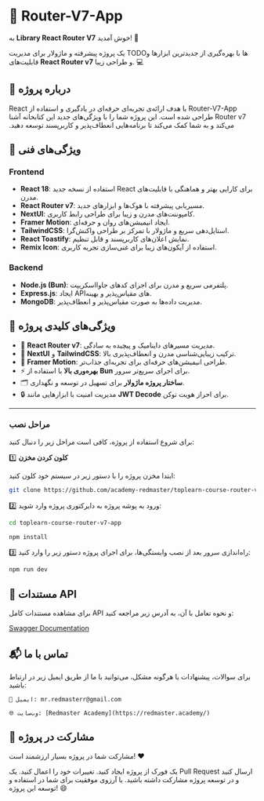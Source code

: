 # 🚀 **Router-V7-App**

به **Library React Router V7** خوش آمدید! 🌟

یک پروژه پیشرفته و ماژولار برای مدیریت TODOها با بهره‌گیری از جدیدترین ابزارها و قابلیت‌های **React Router v7** و طراحی زیبا. 💻


## 📖 **درباره پروژه**

<bdi dir="rtl">
Router-V7-App با هدف ارائه‌ی تجربه‌ای حرفه‌ای در یادگیری و استفاده از React Router v7 طراحی شده است. این پروژه شما را با ویژگی‌های جدید این کتابخانه آشنا می‌کند و به شما کمک می‌کند تا برنامه‌هایی انعطاف‌پذیر و کاربرپسند توسعه دهید.
</bdi>


## 🔹 **ویژگی‌های فنی**

### **Frontend**
- **React 18**: استفاده از نسخه جدید React برای کارایی بهتر و هماهنگی با قابلیت‌های مدرن.
- **React Router v7**: مسیریابی پیشرفته با هوک‌ها و ابزارهای جدید.
- **NextUI**: کامپوننت‌های مدرن و زیبا برای طراحی رابط کاربری.
- **Framer Motion**: ایجاد انیمیشن‌های روان و حرفه‌ای.
- **TailwindCSS**: استایل‌دهی سریع و ماژولار با تمرکز بر طراحی واکنش‌گرا.
- **React Toastify**: نمایش اعلان‌های کاربرپسند و قابل تنظیم.
- **Remix Icon**: استفاده از آیکون‌های زیبا برای غنی‌سازی تجربه کاربری.

### **Backend**
- **Node.js (Bun)**: پلتفرمی سریع و مدرن برای اجرای کدهای جاوااسکریپت.
- **Express.js**: ایجاد APIهای مقیاس‌پذیر و بهینه.
- **MongoDB**: مدیریت داده‌ها به صورت مقیاس‌پذیر و انعطاف‌پذیر.


## 🎯 **ویژگی‌های کلیدی پروژه**

- 🔗 **React Router v7**: مدیریت مسیرهای داینامیک و پیچیده به سادگی.
- 🎨 **NextUI** و **TailwindCSS**: ترکیب زیبایی‌شناسی مدرن و انعطاف‌پذیری بالا.
- 🎥 **Framer Motion**: طراحی انیمیشن‌های حرفه‌ای برای تجربه‌ای جذاب‌تر.
- ⚡ **بهره‌وری بالا** با استفاده از **Bun** برای اجرای سریع‌تر سرور.
- 🗂️ **ساختار پروژه ماژولار** برای تسهیل در توسعه و نگهداری.
- 🔒 مدیریت امنیت با ابزارهایی مانند **JWT Decode** برای احراز هویت توکن.

---
### مراحل نصب

برای شروع استفاده از پروژه، کافی است مراحل زیر را دنبال کنید:

1️⃣ **کلون کردن مخزن** 

ابتدا مخزن پروژه را با دستور زیر در سیستم خود کلون کنید:

```bash
git clone https://github.com/academy-redmaster/toplearn-course-router-v7-app.git
```

2️⃣ ورود به پوشه پروژه
به دایرکتوری پروژه وارد شوید:

```bash
cd toplearn-course-router-v7-app

npm install
```

3️⃣ راه‌اندازی سرور
بعد از نصب وابستگی‌ها، برای اجرای پروژه دستور زیر را وارد کنید:

```bash
npm run dev
```

## 📄 مستندات API

برای مشاهده مستندات کامل API و نحوه تعامل با آن، به آدرس زیر مراجعه کنید:

[Swagger Documentation](http://localhost:8008/api-docs)

## 📬 تماس با ما
برای سوالات، پیشنهادات یا هرگونه مشکل، می‌توانید با ما از طریق ایمیل زیر در ارتباط باشید:

~~~
📧 ایمیل: mr.redmasterr@gmail.com

🌐 وب‌سایت: [Redmaster Academy](https://redmaster.academy/)
~~~

## 🤝 مشارکت در پروژه
مشارکت شما در پروژه بسیار ارزشمند است! ❤️

یک فورک از پروژه ایجاد کنید.
تغییرات خود را اعمال کنید.
یک Pull Request ارسال کنید و در توسعه پروژه مشارکت داشته باشید.
با آرزوی موفقیت برای شما در استفاده و توسعه این پروژه! 😄
